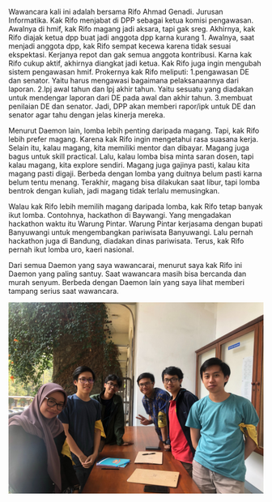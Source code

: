 Wawancara kali ini adalah bersama Rifo Ahmad Genadi. Jurusan Informatika. Kak Rifo menjabat di DPP sebagai ketua komisi pengawasan. Awalnya di hmif, kak Rifo
magang jadi aksara, tapi gak sreg. Akhirnya, kak Rifo diajak ketua dpp buat jadi anggota dpp karna kurang 1. Awalnya, saat menjadi anggota dpp, kak Rifo sempat
kecewa karena tidak sesuai ekspektasi. Kerjanya repot dan gak semua anggota kontribusi. Karna kak Rifo cukup aktif, akhirnya diangkat jadi ketua. Kak Rifo juga
ingin mengubah sistem pengawasan hmif.
Prokernya kak Rifo meliputi:
1.pengawasan DE dan senator. Yaitu harus mengawasi bagaimana pelaksanaannya dari laporan.
2.lpj awal tahun dan lpj akhir tahun. Yaitu sesuatu yang diadakan untuk mendengar laporan dari DE pada awal dan akhir tahun.
3.membuat penilaian DE dan senator. Jadi, DPP akan memberi rapor/ipk untuk DE dan senator agar tahu dengan jelas kinerja mereka.

Menurut Daemon lain, lomba lebih penting daripada magang. Tapi, kak Rifo lebih prefer magang. Karena kak Rifo ingin mengetahui rasa suasana kerja. Selain itu,
kalau magang, kita memiliki mentor dan dibayar. Magang juga bagus untuk skill practical. Lalu, kalau lomba bisa minta saran dosen, tapi kalau magang, kita
explore sendiri. Magang juga gajinya pasti, kalau kita magang pasti digaji. Berbeda dengan lomba yang duitnya belum pasti karna belum tentu menang. Terakhir, 
magang bisa dilakukan saat libur, tapi lomba bentrok dengan kuliah, jadi magang tidak terlalu memusingkan.

Walau kak Rifo lebih memilih magang daripada lomba, kak Rifo tetap banyak ikut lomba. Contohnya, hackathon di Baywangi. Yang mengadakan hackathon waktu itu
Warung Pintar. Warung Pintar kerjasama dengan bupati Banyuwangi untuk mengembangkan pariwisata Banyuwangi. Lalu pernah hackathon juga di Bandung, diadakan
dinas pariwisata. Terus, kak Rifo pernah ikut lomba uro, kaeri nasional.

Dari semua Daemon yang saya wawancarai, menurut saya kak Rifo ini Daemon yang paling santuy. Saat wawancara masih bisa bercanda dan murah senyum. Berbeda dengan
Daemon lain yang saya lihat memberi tampang serius saat wawancara.

![13516111](/13516111/13516111.jpg)
